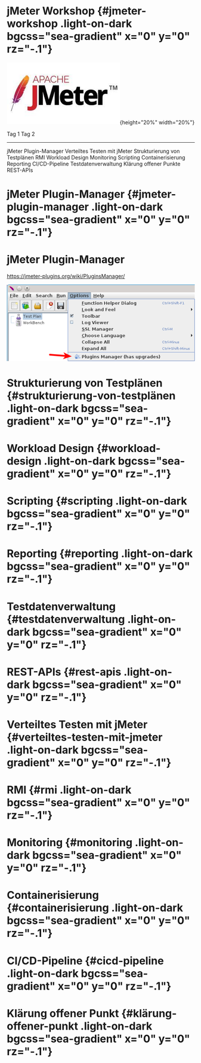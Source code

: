 <!-- section 0 -->

# jMeter Workshop {#jmeter-workshop .light-on-dark bgcss="sea-gradient" x="0" y="0" rz="-.1"}

![performance testing with jMeter](assets/jmeter.jpg){height="20%" width="20%"}

  Tag 1                           Tag 2
  ------------------------------- ------------------------------
  jMeter Plugin-Manager           Verteiltes Testen mit jMeter
  Strukturierung von Testplänen   RMI
  Workload Design                 Monitoring
  Scripting                       Containerisierung
  Reporting                       CI/CD-Pipeline
  Testdatenverwaltung             Klärung offener Punkte
  REST-APIs                       

<!-- section 1 -->

# jMeter Plugin-Manager {#jmeter-plugin-manager .light-on-dark bgcss="sea-gradient" x="0" y="0" rz="-.1"}

<!-- section 2 -->

# jMeter Plugin-Manager

https://jmeter-plugins.org/wiki/PluginsManager/

![Plugin Manager](assets/pmgr_menu_item.png)

<!-- section 3 -->

# Strukturierung von Testplänen {#strukturierung-von-testplänen .light-on-dark bgcss="sea-gradient" x="0" y="0" rz="-.1"}

<!-- section 4 -->

# Workload Design {#workload-design .light-on-dark bgcss="sea-gradient" x="0" y="0" rz="-.1"}

<!-- section 5 -->

# Scripting {#scripting .light-on-dark bgcss="sea-gradient" x="0" y="0" rz="-.1"}

<!-- section 6 -->

# Reporting {#reporting .light-on-dark bgcss="sea-gradient" x="0" y="0" rz="-.1"}

<!-- section 7 -->

# Testdatenverwaltung {#testdatenverwaltung .light-on-dark bgcss="sea-gradient" x="0" y="0" rz="-.1"}

<!-- section 8 -->

# REST-APIs {#rest-apis .light-on-dark bgcss="sea-gradient" x="0" y="0" rz="-.1"}

<!-- section 9 -->

# Verteiltes Testen mit jMeter {#verteiltes-testen-mit-jmeter .light-on-dark bgcss="sea-gradient" x="0" y="0" rz="-.1"}

<!-- section 10 -->

# RMI {#rmi .light-on-dark bgcss="sea-gradient" x="0" y="0" rz="-.1"}

<!-- section 11 -->

# Monitoring {#monitoring .light-on-dark bgcss="sea-gradient" x="0" y="0" rz="-.1"}

<!-- section 12 -->

# Containerisierung {#containerisierung .light-on-dark bgcss="sea-gradient" x="0" y="0" rz="-.1"}

<!-- section 13 -->

# CI/CD-Pipeline {#cicd-pipeline .light-on-dark bgcss="sea-gradient" x="0" y="0" rz="-.1"}

<!-- section 14 -->

# Klärung offener Punkt {#klärung-offener-punkt .light-on-dark bgcss="sea-gradient" x="0" y="0" rz="-.1"}
